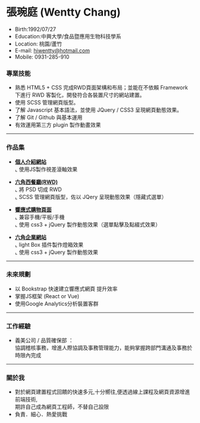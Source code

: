 # 張琬庭 (Wentty Chang)
- Birth:1992/07/27
- Education:中興大學/食品暨應用生物科技學系
- Location: 桃園/蘆竹
- E-mail: hiwentty@hotmail.com
- Mobile: 0931-285-910

### 專業技能
- 熟悉 HTML5 + CSS 完成RWD頁面架構和布局；並能在不依賴 Framework 下進行 RWD 客製化，開發符合各裝置尺寸的網站建置。
- 使用 SCSS 管理網頁版型。 
- 了解 Javascript 基本語法，並使用 JQuery / CSS3 呈現網頁動態效果。
- 了解 Git / Github 與基本運用
- 有效運用第三方 plugin 製作動畫效果
<hr>

### 作品集 

- <a href="https://hiwentty.github.io/" target="_blank"><B>個人介紹網站</B></a> <BR>
  ⌞ 使用JS製作視差滾軸效果

- <a href="https://hiwentty.github.io/hexburger/index.html" target="_blank"><B>六角西餐廳(RWD)</B></a> <BR>
  ⌞ 將 PSD 切成 RWD <BR>
  ⌞ SCSS 管理網頁版型，佐以 JQery 呈現動態效果（隱藏式選單）<BR>

- <a href="https://hiwentty.github.io/hexburger/shopcar.html" target="_blank"><B>響應式購物頁面</B></a> <BR>
  ⌞ 兼容手機/平板/手機<BR>
  ⌞ 使用 css3 + jQuery 製作動態效果（選單點擊及點綴式效果）<BR>

- <a href="http://www.yangmei.ehrhotel.com/act/2016_Lovers/" target="_blank"><B>六角企業網站</B></a> <BR>
  ⌞ light Box 插件製作燈箱效果<BR>
  ⌞ 使用 css3 + jQuery 製作動態效果<BR>
<hr>

### 未來規劃
- 以 Bookstrap 快速建立響應式網頁 提升效率
- 掌握JS框架 (React or Vue)
- 使用Google Analytics分析裝置客群
<hr>


### 工作經驗 
-  義美公司 / 品質確保部 ： <br>
    <span>協調稽核事務，增進人際協調及事務管理能力，能夠掌握跨部門溝通及事務於時限內完成</span><BR>
<hr>

### 關於我
- 對於網頁建置程式回饋的快速多元,十分嚮往,便透過線上課程及網頁資源增進前端技術,<BR>
  期許自己成為網頁工程師，不替自己設限<BR>
- 負責．細心．熱愛挑戰<BR>


